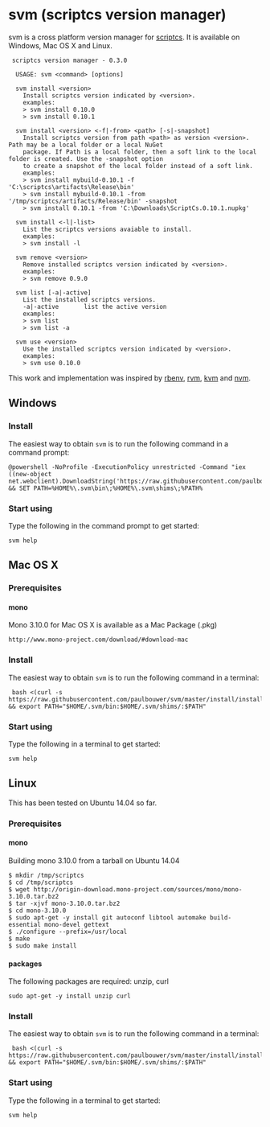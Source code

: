 svm (scriptcs version manager)
===

svm is a cross platform version manager for [scriptcs](http://scriptcs.net/ "scriptcs makes it easy to write and execute C# with a simple text editor."). It is available on Windows, Mac OS X and Linux.

     scriptcs version manager - 0.3.0

      USAGE: svm <command> [options]

	  svm install <version>
	    Install scriptcs version indicated by <version>.
	    examples:
	    > svm install 0.10.0
	    > svm install 0.10.1
	
	  svm install <version> <-f|-from> <path> [-s|-snapshot]
	    Install scriptcs version from path <path> as version <version>. Path may be a local folder or a local NuGet 
		package. If Path is a local folder, then a soft link to the local folder is created. Use the -snapshot option
		to create a snapshot of the local folder instead of a soft link. 
	    examples:
	    > svm install mybuild-0.10.1 -f 'C:\scriptcs\artifacts\Release\bin'
	    > svm install mybuild-0.10.1 -from '/tmp/scriptcs/artifacts/Release/bin' -snapshot
    	> svm install 0.10.1 -from 'C:\Downloads\ScriptCs.0.10.1.nupkg'
	
	  svm install <-l|-list>
	    List the scriptcs versions avaiable to install.
	    examples:
	    > svm install -l
	
	  svm remove <version>
	    Remove installed scriptcs version indicated by <version>.
	    examples:
	    > svm remove 0.9.0
	
	  svm list [-a|-active]
	    List the installed scriptcs versions.
	    -a|-active       list the active version
	    examples:
	    > svm list
	    > svm list -a
	
	  svm use <version>
	    Use the installed scriptcs version indicated by <version>.
	    examples:
	    > svm use 0.10.0

This work and implementation was inspired by [rbenv](https://github.com/sstephenson/rbenv), [rvm](https://github.com/wayneeseguin/rvm), [kvm](https://github.com/aspnet/KRuntime/tree/dev/setup) and [nvm](https://github.com/creationix/nvm).

## Windows ##

### Install ###

The easiest way to obtain `svm` is to run the following command in a command prompt:

	@powershell -NoProfile -ExecutionPolicy unrestricted -Command "iex ((new-object net.webclient).DownloadString('https://raw.githubusercontent.com/paulbouwer/svm/master/install/installer.ps1'))" && SET PATH=%HOME%\.svm\bin\;%HOME%\.svm\shims\;%PATH%

### Start using ###

Type the following in the command prompt to get started:

	svm help


## Mac OS X ##

### Prerequisites ###

#### mono ####

Mono 3.10.0 for Mac OS X is available as a Mac Package (.pkg)

	http://www.mono-project.com/download/#download-mac

### Install ###

The easiest way to obtain `svm` is to run the following command in a terminal:

	 bash <(curl -s https://raw.githubusercontent.com/paulbouwer/svm/master/install/installer.sh) && export PATH="$HOME/.svm/bin:$HOME/.svm/shims/:$PATH"

### Start using ###

Type the following in a terminal to get started:

	svm help


## Linux ##

This has been tested on Ubuntu 14.04 so far.

### Prerequisites ###

#### mono ####

Building mono 3.10.0 from a tarball on Ubuntu 14.04

	$ mkdir /tmp/scriptcs
	$ cd /tmp/scriptcs
	$ wget http://origin-download.mono-project.com/sources/mono/mono-3.10.0.tar.bz2 
	$ tar -xjvf mono-3.10.0.tar.bz2
	$ cd mono-3.10.0
	$ sudo apt-get -y install git autoconf libtool automake build-essential mono-devel gettext
	$ ./configure --prefix=/usr/local
	$ make
	$ sudo make install


#### packages ####

The following packages are required: unzip, curl

	sudo apt-get -y install unzip curl

### Install ###

The easiest way to obtain `svm` is to run the following command in a terminal:

	 bash <(curl -s https://raw.githubusercontent.com/paulbouwer/svm/master/install/installer.sh) && export PATH="$HOME/.svm/bin:$HOME/.svm/shims/:$PATH"

### Start using ###

Type the following in a terminal to get started:

	svm help